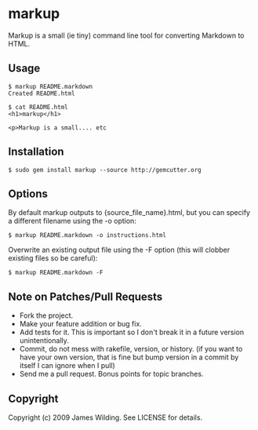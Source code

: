 # markup

Markup is a small (ie tiny) command line tool for converting Markdown to HTML.

## Usage

	$ markup README.markdown
	Created README.html

	$ cat README.html
	<h1>markup</h1>
	
	<p>Markup is a small.... etc

## Installation

	$ sudo gem install markup --source http://gemcutter.org


## Options

By default markup outputs to {source_file_name}.html, but you can specify a different filename using the -o option:

	$ markup README.markdown -o instructions.html
	
Overwrite an existing output file using the -F option (this will clobber existing files so be careful):

	$ markup README.markdown -F

## Note on Patches/Pull Requests
 
* Fork the project.
* Make your feature addition or bug fix.
* Add tests for it. This is important so I don't break it in a
  future version unintentionally.
* Commit, do not mess with rakefile, version, or history.
  (if you want to have your own version, that is fine but
   bump version in a commit by itself I can ignore when I pull)
* Send me a pull request. Bonus points for topic branches.

## Copyright

Copyright (c) 2009 James Wilding. See LICENSE for details.
